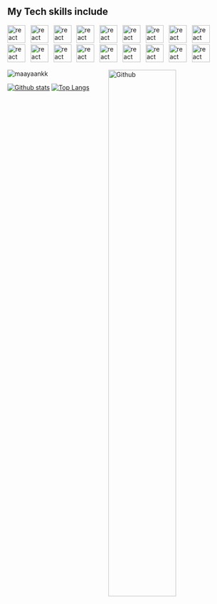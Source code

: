 
 
 
 
 ## My Tech skills include
<p align='center'>

<img src="https://cdn.vox-cdn.com/thumbor/_AobZZDt_RVStktVR7mUZpBkovc=/0x0:640x427/1200x800/filters:focal(0x0:640x427)/cdn.vox-cdn.com/assets/1087137/java_logo_640.jpg" alt="react" width="40" height="40"/> &nbsp;
<img src="https://www.vectorlogo.zone/logos/w3_html5/w3_html5-icon.svg" alt="react" width="40" height="40"/> &nbsp;
<img src="https://seeklogo.com/images/J/javascript-js-logo-2949701702-seeklogo.com.png" alt="react" width="40" height="40"/> &nbsp;
<img src="https://www.vectorlogo.zone/logos/getbootstrap/getbootstrap-icon.svg" alt="react" width="40" height="40"/> &nbsp;
<img src="https://images.ctfassets.net/23aumh6u8s0i/c04wENP3FnbevwdWzrePs/1e2739fa6d0aa5192cf89599e009da4e/nextjs" alt="react" width="40" height="40"/> &nbsp;
<img src="https://www.vectorlogo.zone/logos/reactjs/reactjs-icon.svg" alt="react" width="40" height="40"/> &nbsp;
<img src="https://www.vectorlogo.zone/logos/nodejs/nodejs-icon.svg" alt="react" width="40" height="40"/> &nbsp;
<img src="https://seeklogo.com/images/E/express-js-logo-FA36FF1D3F-seeklogo.com.png" alt="react" width="40" height="40"/> &nbsp;
<img src="https://www.vectorlogo.zone/logos/mongodb/mongodb-icon.svg" alt="react" width="40" height="40"/> &nbsp;
<img src="https://opencollective-production.s3.us-west-1.amazonaws.com/ada636e0-395b-11ea-8ab7-b3f0317bbc7c.png" alt="react" width="40" height="40"/> &nbsp;
<img src="https://www.vectorlogo.zone/logos/firebase/firebase-icon.svg" alt="react" width="40" height="40"/> &nbsp;
<img src="https://www.vectorlogo.zone/logos/git-scm/git-scm-icon.svg" alt="react" width="40" height="40"/> &nbsp;
<img src="https://www.vectorlogo.zone/logos/github/github-icon.svg" alt="react" width="40" height="40"/> &nbsp;
<img src="https://seeklogo.com/images/V/visual-studio-code-logo-284BC24C39-seeklogo.com.png" alt="react" width="40" height="40"/> &nbsp;
<img src="https://upload.wikimedia.org/wikipedia/commons/thumb/3/35/Tux.svg/1200px-Tux.svg.png" alt="react" width="40" height="40"/> &nbsp;
<img src= "https://seeklogo.com/images/A/amazon-web-services-aws-logo-6C2E3DCD3E-seeklogo.com.png" alt="react" width="40" height="40"/> &nbsp;
<img src= "https://cdn.worldvectorlogo.com/logos/c--4.svg" alt="react" width="40" height="40"/> &nbsp;
<img src= "https://seeklogo.com/images/1/net-logo-681E247422-seeklogo.com.png" alt="react" width="40" height="40"/> &nbsp;
<br>
</p>

<img width="55%" align="right" alt="Github" src="https://raw.githubusercontent.com/onimur/.github/master/.resources/git-header.svg" />
 
 
  <p align=left> <img src=https://komarev.com/ghpvc/?username=maayaankk alt=maayaankk /> </p>
  
  
[![Github stats](https://github-readme-stats.vercel.app/api?username=maayaankk&show_icons=true&include_all_commits=true)](https://github.com/maayaankk/github-readme-stats)  [![Top Langs](https://github-readme-stats.vercel.app/api/top-langs/?username=maayaankk&layout=compact)](https://github.com/maayaankk/github-readme-stats)


 
 

<!--
**maayaankk/maayaankk** is a ✨ _special_ ✨ repository because its `README.md` (this file) appears on your GitHub profile.

Here are some ideas to get you started:



-->
